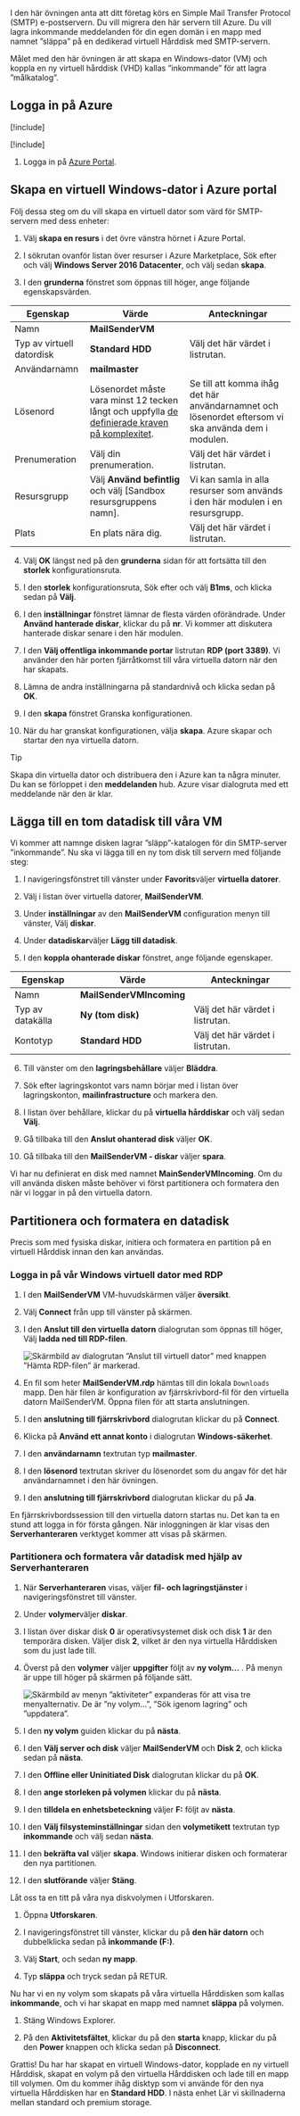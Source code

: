 I den här övningen anta att ditt företag körs en Simple Mail Transfer Protocol (SMTP) e-postservern. Du vill migrera den här servern till Azure. Du vill lagra inkommande meddelanden för din egen domän i en mapp med namnet ”släppa” på en dedikerad virtuell Hårddisk med SMTP-servern.

Målet med den här övningen är att skapa en Windows-dator (VM) och koppla en ny virtuell hårddisk (VHD) kallas ”inkommande” för att lagra ”målkatalog”.

## <a name="sign-in-to-azure"></a>Logga in på Azure

[!include[](../../../includes/azure-sandbox-activate.md)]

[!include[](../../../includes/azure-sandbox-regions-first-mention-note.md)]

1. Logga in på [Azure Portal](https://portal.azure.com/?azure-portal=true).

## <a name="create-a-windows-vm-in-the-azure-portal"></a>Skapa en virtuell Windows-dator i Azure portal

Följ dessa steg om du vill skapa en virtuell dator som värd för SMTP-servern med dess enheter:

1. Välj **skapa en resurs** i det övre vänstra hörnet i Azure Portal.

1. I sökrutan ovanför listan över resurser i Azure Marketplace, Sök efter och välj **Windows Server 2016 Datacenter**, och välj sedan **skapa**.

1. I den **grunderna** fönstret som öppnas till höger, ange följande egenskapsvärden. 


|Egenskap  |Värde  |Anteckningar  |
|---------|---------|---------|
|Namn     |   **MailSenderVM**      |         |
|Typ av virtuell datordisk     |  **Standard HDD**       |   Välj det här värdet i listrutan.      |
|Användarnamn     |  **mailmaster**       |         |
|Lösenord     |  Lösenordet måste vara minst 12 tecken långt och uppfylla [de definierade kraven på komplexitet](https://docs.microsoft.com/azure/virtual-machines/windows/faq#what-are-the-password-requirements-when-creating-a-vm).       | Se till att komma ihåg det här användarnamnet och lösenordet eftersom vi ska använda dem i modulen.         |
|Prenumeration     |  Välj din prenumeration.       |  Välj det här värdet i listrutan.       |
|Resursgrupp     |  Välj **Använd befintlig** och välj <rgn>[Sandbox resursgruppens namn]</rgn>.       |  Vi kan samla in alla resurser som används i den här modulen i en resursgrupp.       |
|Plats     |   En plats nära dig.      | Välj det här värdet i listrutan.        |

4. Välj **OK** längst ned på den **grunderna** sidan för att fortsätta till den **storlek** konfigurationsruta.

1. I den **storlek** konfigurationsruta, Sök efter och välj **B1ms**, och klicka sedan på **Välj**.

1. I den **inställningar** fönstret lämnar de flesta värden oförändrade. Under **Använd hanterade diskar**, klickar du på **nr**. Vi kommer att diskutera hanterade diskar senare i den här modulen.

1. I den **Välj offentliga inkommande portar** listrutan **RDP (port 3389)**. Vi använder den här porten fjärråtkomst till våra virtuella datorn när den har skapats.

1. Lämna de andra inställningarna på standardnivå och klicka sedan på **OK**.

1. I den **skapa** fönstret Granska konfigurationen.

1. När du har granskat konfigurationen, välja **skapa**. Azure skapar och startar den nya virtuella datorn.

> [!TIP]
> Skapa din virtuella dator och distribuera den i Azure kan ta några minuter. Du kan se förloppet i den **meddelanden** hub. Azure visar dialogruta med ett meddelande när den är klar.

## <a name="add-an-empty-data-disk-to-our-vm"></a>Lägga till en tom datadisk till våra VM

Vi kommer att namnge disken lagrar ”släpp”-katalogen för din SMTP-server ”inkommande”. Nu ska vi lägga till en ny tom disk till servern med följande steg:

1. I navigeringsfönstret till vänster under **Favorits**väljer **virtuella datorer**.

1. Välj i listan över virtuella datorer, **MailSenderVM**.

1. Under **inställningar** av den **MailSenderVM** configuration menyn till vänster, Välj **diskar**.

1. Under **datadiskar**väljer **Lägg till datadisk**.

1. I den **koppla ohanterade diskar** fönstret, ange följande egenskaper.

|Egenskap  |Värde  |Anteckningar  |
|---------|---------|---------|
|Namn     |   **MailSenderVMIncoming**      |         |
|Typ av datakälla     |  **Ny (tom disk)**       |   Välj det här värdet i listrutan.       |
|Kontotyp     |  **Standard HDD**       |  Välj det här värdet i listrutan.        |

6. Till vänster om den **lagringsbehållare** väljer **Bläddra**.

1. Sök efter lagringskontot vars namn börjar med i listan över lagringskonton, **mailinfrastructure** och markera den.

1. I listan över behållare, klickar du på **virtuella hårddiskar** och välj sedan **Välj**.

1. Gå tillbaka till den **Anslut ohanterad disk** väljer **OK**.

1. Gå tillbaka till den **MailSenderVM - diskar** väljer **spara**.

Vi har nu definierat en disk med namnet **MainSenderVMIncoming**. Om du vill använda disken måste behöver vi först partitionera och formatera den när vi loggar in på den virtuella datorn.

## <a name="partition-and-format-a-data-disk"></a>Partitionera och formatera en datadisk

Precis som med fysiska diskar, initiera och formatera en partition på en virtuell Hårddisk innan den kan användas.

### <a name="log-into-our-windows-vm-using-rdp"></a>Logga in på vår Windows virtuell dator med RDP

1. I den **MailSenderVM** VM-huvudskärmen väljer **översikt**.

1. Välj **Connect** från upp till vänster på skärmen.

1. I den **Anslut till den virtuella datorn** dialogrutan som öppnas till höger, Välj **ladda ned till RDP-filen**.

   ![Skärmbild av dialogrutan ”Anslut till virtuell dator” med knappen ”Hämta RDP-filen” är markerad.](../media-draft/download-rdp.png)

4. En fil som heter **MailSenderVM.rdp** hämtas till din lokala `Downloads` mapp. Den här filen är konfiguration av fjärrskrivbord-fil för den virtuella datorn MailSenderVM. Öppna filen för att starta anslutningen.

1. I den **anslutning till fjärrskrivbord** dialogrutan klickar du på **Connect**.

1. Klicka på **Använd ett annat konto** i dialogrutan **Windows-säkerhet**.

1. I den **användarnamn** textrutan typ **mailmaster**.

1. I den **lösenord** textrutan skriver du lösenordet som du angav för det här användarnamnet i den här övningen. 

1. I den **anslutning till fjärrskrivbord** dialogrutan klickar du på **Ja**.

En fjärrskrivbordssession till den virtuella datorn startas nu. Det kan ta en stund att logga in för första gången. När inloggningen är klar visas den **Serverhanteraren** verktyget kommer att visas på skärmen.

### <a name="partition-and-format-our-data-disk-using-server-manager"></a>Partitionera och formatera vår datadisk med hjälp av Serverhanteraren

1. När **Serverhanteraren** visas, väljer **fil- och lagringstjänster** i navigeringsfönstret till vänster.

1. Under **volymer**väljer **diskar**.

1. I listan över diskar disk **0** är operativsystemet disk och disk **1** är den temporära disken. Väljer disk **2**, vilket är den nya virtuella Hårddisken som du just lade till.

1. Överst på den **volymer** väljer **uppgifter** följt av **ny volym...** . På menyn är uppe till höger på skärmen på följande sätt.

   ![Skärmbild av menyn ”aktiviteter” expanderas för att visa tre menyalternativ. De är ”ny volym...”, ”Sök igenom lagring” och ”uppdatera”.](../media-draft/tasks-menu.png)


1. I den **ny volym** guiden klickar du på **nästa**.

1. I den **Välj server och disk** väljer **MailSenderVM** och **Disk 2**, och klicka sedan på **nästa**.

1. I den **Offline eller Uninitiated Disk** dialogrutan klickar du på **OK**.

1. I den **ange storleken på volymen** klickar du på **nästa**.

1. I den **tilldela en enhetsbeteckning** väljer **F:** följt av **nästa**.

1. I den **Välj filsysteminställningar** sidan den **volymetikett** textrutan typ **inkommande** och välj sedan **nästa**.

1. I den **bekräfta val** väljer **skapa**. Windows initierar disken och formaterar den nya partitionen.

1. I den **slutförande** väljer **Stäng**.

Låt oss ta en titt på våra nya diskvolymen i Utforskaren.

1. Öppna **Utforskaren**.

1. I navigeringsfönstret till vänster, klickar du på **den här datorn** och dubbelklicka sedan på **inkommande (F:)**.

1. Välj **Start**, och sedan **ny mapp**.

1. Typ **släppa** och tryck sedan på RETUR.

Nu har vi en ny volym som skapats på våra virtuella Hårddisken som kallas **inkommande**, och vi har skapat en mapp med namnet **släppa** på volymen.  

1. Stäng Windows Explorer.

1. På den **Aktivitetsfältet**, klickar du på den **starta** knapp, klickar du på den **Power** knappen och klicka sedan på **Disconnect**.

Grattis! Du har har skapat en virtuell Windows-dator, kopplade en ny virtuell Hårddisk, skapat en volym på den virtuella Hårddisken och lade till en mapp till volymen. Om du kommer ihåg disktyp som vi använde för den nya virtuella Hårddisken har en **Standard HDD**. I nästa enhet Lär vi skillnaderna mellan standard och premium storage. 
